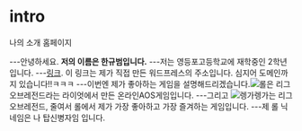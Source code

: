 # intro
나의 소개 홈페이지

---안녕하세요. **저의 이름은 한규범입니다.**
---저는 영등포고등학교에 재학중인 2학년입니다.
---[링크](http://ntmakers.com "자작 워드프레스 링크"). 이 링크는 제가 직접 만든 워드프레스의 주소입니다. 심지어 도메인까지 있습니다!!ㅋㅋㅋ
---이번엔 제가 좋아하는 게임을 설명해드리겠습니다.![롤](https://s-media-cache-ak0.pinimg.com/236x/16/51/ec/1651eccc4e4a518df1382241b3a7610f.jpg "롤 아이콘")은 리그오브레전드라는 라이엇에서 만든 온라인AOS게임입니다.
---그리고 ![렝가](http://cfile2.uf.tistory.com/image/2520344A586243AB040C75.jpg "렝가")렝가는 리그오브레전드, 줄여서 롤에서 제가 가장 좋아하고 가장 즐겨하는 게임입니다.
---제 롤 닉네임은 나 탑신병자임 입니다.
